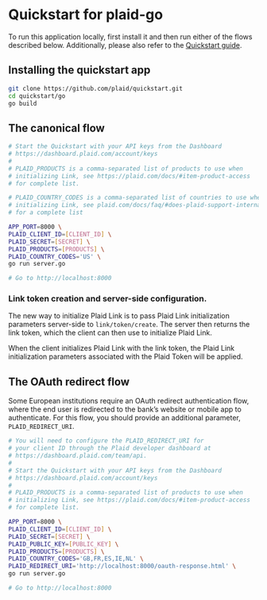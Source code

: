 # Quickstart for plaid-go

To run this application locally, first install it and then run either of the flows described below. Additionally, please also refer to the [Quickstart guide](https://plaid.com/docs/quickstart).

## Installing the quickstart app
``` bash
git clone https://github.com/plaid/quickstart.git
cd quickstart/go
go build
```

## The canonical flow
``` bash
# Start the Quickstart with your API keys from the Dashboard
# https://dashboard.plaid.com/account/keys
#
# PLAID_PRODUCTS is a comma-separated list of products to use when
# initializing Link, see https://plaid.com/docs/#item-product-access
# for complete list.

# PLAID_COUNTRY_CODES is a comma-separated list of countries to use when
# initializing Link, see plaid.com/docs/faq/#does-plaid-support-international-bank-accounts-
# for a complete list

APP_PORT=8000 \
PLAID_CLIENT_ID=[CLIENT_ID] \
PLAID_SECRET=[SECRET] \
PLAID_PRODUCTS=[PRODUCTS] \
PLAID_COUNTRY_CODES='US' \
go run server.go

# Go to http://localhost:8000
```
### Link token creation and server-side configuration.
The new way to initialize Plaid Link is to pass Plaid Link initialization
parameters server-side to `link/token/create`. The server then returns the link token,
which the client can then use to initialize Plaid Link.

When the client initializes Plaid Link with the link token, the Plaid Link
initialization parameters associated with the Plaid Token will be applied.

## The OAuth redirect flow
Some European institutions require an OAuth redirect authentication flow,
where the end user is redirected to the bank’s website or mobile app to
authenticate. For this flow, you should provide an additional parameter,
`PLAID_REDIRECT_URI`.

``` bash
# You will need to configure the PLAID_REDIRECT_URI for
# your client ID through the Plaid developer dashboard at
# https://dashboard.plaid.com/team/api.
#
# Start the Quickstart with your API keys from the Dashboard
# https://dashboard.plaid.com/account/keys
#
# PLAID_PRODUCTS is a comma-separated list of products to use when
# initializing Link, see https://plaid.com/docs/#item-product-access
# for complete list.

APP_PORT=8000 \
PLAID_CLIENT_ID=[CLIENT_ID] \
PLAID_SECRET=[SECRET] \
PLAID_PUBLIC_KEY=[PUBLIC_KEY] \
PLAID_PRODUCTS=[PRODUCTS] \
PLAID_COUNTRY_CODES='GB,FR,ES,IE,NL' \
PLAID_REDIRECT_URI='http://localhost:8000/oauth-response.html' \
go run server.go

# Go to http://localhost:8000
```
